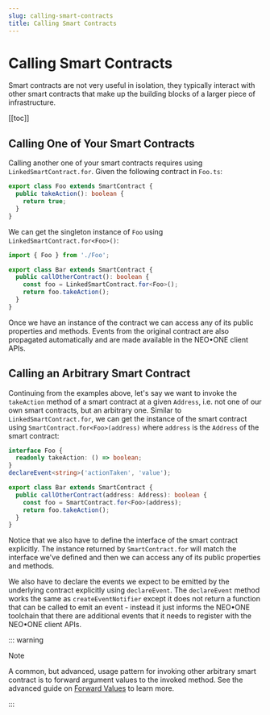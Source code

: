 ```yaml
---
slug: calling-smart-contracts
title: Calling Smart Contracts
---
```

# Calling Smart Contracts

Smart contracts are not very useful in isolation, they typically interact with other smart contracts that make up the building blocks of a larger piece of infrastructure.

[[toc]]

## Calling One of Your Smart Contracts

Calling another one of your smart contracts requires using `LinkedSmartContract.for`. Given the following contract in `Foo.ts`:

```typescript
export class Foo extends SmartContract {
  public takeAction(): boolean {
    return true;
  }
}
```

We can get the singleton instance of `Foo` using `LinkedSmartContract.for<Foo>()`:

```typescript
import { Foo } from './Foo';

export class Bar extends SmartContract {
  public callOtherContract(): boolean {
    const foo = LinkedSmartContract.for<Foo>();
    return foo.takeAction();
  }
}
```

Once we have an instance of the contract we can access any of its public properties and methods. Events from the original contract are also propagated automatically and are made available in the NEO•ONE client APIs.

## Calling an Arbitrary Smart Contract

Continuing from the examples above, let's say we want to invoke the `takeAction` method of a smart contract at a given `Address`, i.e. not one of our own smart contracts, but an arbitrary one. Similar to `LinkedSmartContract.for`, we can get the instance of the smart contract using `SmartContract.for<Foo>(address)` where `address` is the `Address` of the smart contract:

```typescript
interface Foo {
  readonly takeAction: () => boolean;
}
declareEvent<string>('actionTaken', 'value');

export class Bar extends SmartContract {
  public callOtherContract(address: Address): boolean {
    const foo = SmartContract.for<Foo>(address);
    return foo.takeAction();
  }
}
```

Notice that we also have to define the interface of the smart contract explicitly. The instance returned by `SmartContract.for` will match the interface we've defined and then we can access any of its public properties and methods.

We also have to declare the events we expect to be emitted by the underlying contract explicitly using `declareEvent`. The `declareEvent` method works the same as `createEventNotifier` except it does not return a function that can be called to emit an event - instead it just informs the NEO•ONE toolchain that there are additional events that it needs to register with the NEO•ONE client APIs.

::: warning

Note

A common, but advanced, usage pattern for invoking other arbitrary smart contract is to forward argument values to the invoked method. See the advanced guide on [Forward Values](/docs/forward-values) to learn more.

:::
